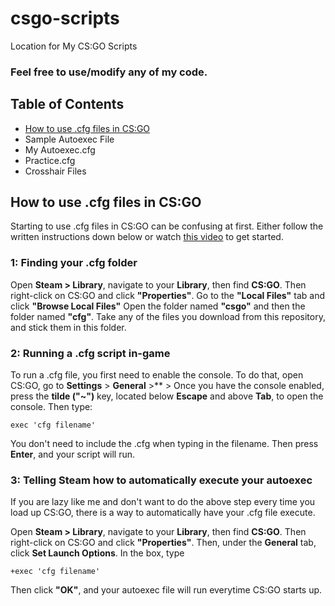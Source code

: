 # csgo-scripts
Location for My CS:GO Scripts

### Feel free to use/modify any of my code. 
## Table of Contents
* [How to use .cfg  files in CS:GO](https://github.com/vtwarrior25/csgo-scripts/blob/master/README.md#how-to-use-cfg-files-in-csgo)
* Sample Autoexec File
* My Autoexec.cfg
* Practice.cfg
* Crosshair Files



## How to use .cfg files in CS:GO
Starting to use .cfg files in CS:GO can be confusing at first. Either follow the written instructions down below or watch [this video](https://example.com) to get started.
### 1: Finding your .cfg folder
Open **Steam > Library**, navigate to your **Library**, then find **CS:GO**.
Then right-click on CS:GO and click **"Properties"**.
Go to the **"Local Files"** tab and click **"Browse Local Files"**
Open the folder named **"csgo"** and then the folder named **"cfg"**.
Take any of the files you download from this repository, and stick them in this folder.
### 2: Running a .cfg script in-game
To run a .cfg file, you first need to enable the console.
To do that, open CS:GO, go to **Settings** > **General** >** >
Once you have the console enabled, press the **tilde ("~")** key, located below **Escape** and above **Tab**, to open the console.
Then type: 
```
exec 'cfg filename' 
```
You don't need to include the .cfg when typing in the filename.
Then press **Enter**, and your script will run.

### 3: Telling Steam how to automatically execute your autoexec
If you are lazy like me and don't want to do the above step every time you load up CS:GO, there is a way to automatically have your .cfg file execute.

Open **Steam > Library**, navigate to your **Library**, then find **CS:GO**.
Then right-click on CS:GO and click **"Properties"**.
Then, under the **General** tab, click **Set Launch Options**.
In the box, type
```
+exec 'cfg filename' 
```
Then click **"OK"**, and your autoexec file will run everytime CS:GO starts up.
